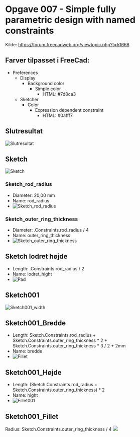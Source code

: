 # Opgave 007 - Simple fully parametric design with named constraints

Kilde: https://forum.freecadweb.org/viewtopic.php?t=51668

## Farver tilpasset i FreeCad:

* Preferences
  * Display
    * Background color
      * Simple color
        * HTML: #7d8ca3
  * Sketcher
    * Color
      * Expression dependent constraint
        * HTML: #0afff7

## Slutresultat

![Slutresultat](./Images/Slutresultat_2022-12-08%2019-19-12.png)

## Sketch

![Sketch](./Images/Sketch_2022-12-08_19-27-14.png)  

### Sketch_rod_radius 

* Diameter: 20,00 mm
* Name: rod_radius  
* ![Sketch_rod_radius](./Images/Sketch_rod_radius_2022-12-08_19-30-04.png)  

### Sketch_outer_ring_thickness

* Diameter: .Constraints.rod_radius / 4
* Name: outer_ring_thickness  
* ![Sketch_outer_ring_thickness](./Images/Sketch_outer_ring_thickness_2022-12-08_19-21-46.png)

## Sketch lodret højde

* Length: .Constraints.rod_radius / 2
* Name: lodret_hight  
* ![Pad](./Images/Sketch_lodret_hight_2022-12-08_19-24-17.png)

## Sketch001

![Sketch001_width](./Images/Sketch001_2022-12-08_19-38-28.png)

## Sketch001_Bredde

* Length: Sketch.Constraints.rod_radius + Sketch.Constraints.outer_ring_thickness * 2 + Sketch.Constraints.outer_ring_thickness * 3 / 2 + 2mm
* Name: bredde
* ![Fillet](./Images/Sketch001_bredde_2022-12-08_19-40-44.png)

## Sketch001_Højde

* Length: (Sketch.Constraints.rod_radius + Sketch.Constraints.outer_ring_thickness) * 2
* Name: hight
* ![Fillet001](./Images/Sketch001_hight_2022-12-08_19-43-51.png)

## Sketch001_Fillet

Radius: Sketch.Constraints.outer_ring_thickness / 4
![](./Images/Fillet_2022-12-08_19-49-30.png)
